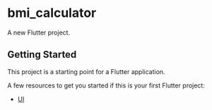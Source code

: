 # bmi_calculator

A new Flutter project.

## Getting Started

This project is a starting point for a Flutter application.

A few resources to get you started if this is your first Flutter project:

- [UI ](https://flutterawesome.com/bmi-calculator-for-flutter/)
